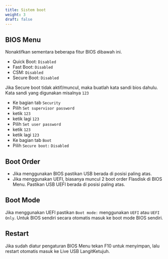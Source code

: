 ```yaml
---
title: Sistem boot
weight: 3
draft: false
---
```


## BIOS Menu

Nonaktifkan sementara beberapa fitur BIOS dibawah ini.

* Quick Boot: `Disabled`
* Fast Boot: `Disabled`
* CSM: `Disabled`
* Secure Boot: `Disabled`

Jika Secure boot tidak aktif/muncul, maka buatlah kata sandi bios dahulu. Kata sandi yang digunakan misalnya `123`

- Ke bagian tab `Security`
- Pilih `Set supervisor password`
- ketik `123`
- ketik lagi `123`
- Pilih `Set user password`
- ketik `123`
- ketik lagi `123`
- Ke bagian tab `Boot`
- Pilih `Secure boot:` `Disabled`

## Boot Order

* Jika menggunakan BIOS pastikan USB berada di posisi paling atas.
* Jika menggunakan UEFI, biasanya muncul 2 boot order Flasdisk di BIOS Menu. Pastikan USB UEFI berada di posisi paling atas.

## Boot Mode

Jika menggunakan UEFI pastikan `Boot mode:` menggunakan `UEFI` atau `UEFI Only`. Untuk BIOS sendiri secara otomatis masuk ke boot mode BIOS sendiri.

## Restart

Jika sudah diatur pengaturan BIOS Menu tekan F10 untuk menyimpan, lalu restart otomatis masuk ke Live USB LangitKetujuh.
